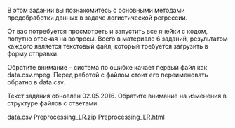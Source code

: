 В этом задании вы познакомитесь с основными методами предобработки данных в задаче логистической регрессии.

От вас потребуется просмотреть и запустить все ячейки с кодом, попутно отвечая на вопросы. Всего в материале 6 заданий, результатом каждого является текстовый файл, который требуется загрузить в форму отправки.

Обратите внимание – система по ошибке качает первый файл как data.csv.mpeg. Перед работой с файлом стоит его переименовать обратно в data.csv.

Текст задания обновлён 02.05.2016. Обратите внимание на изменения в структуре файлов с ответами.

data.csv
Preprocessing_LR.zip
Preprocessing_LR.html
